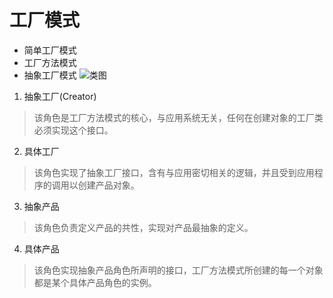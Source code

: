 # 工厂模式
- 简单工厂模式
- 工厂方法模式
- 抽象工厂模式
![类图](https://res.weread.qq.com/wrepub/epub_679952_20)
 1. 抽象工厂(Creator)
 > 该角色是工厂方法模式的核心，与应用系统无关，任何在创建对象的工厂类必须实现这个接口。
 2. 具体工厂
 > 该角色实现了抽象工厂接口，含有与应用密切相关的逻辑，并且受到应用程序的调用以创建产品对象。
 3. 抽象产品
 > 该角色负责定义产品的共性，实现对产品最抽象的定义。
 4. 具体产品
 > 该角色实现抽象产品角色所声明的接口，工厂方法模式所创建的每一个对象都是某个具体产品角色的实例。